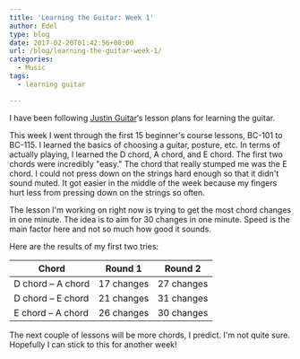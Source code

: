 ```yaml
---
title: 'Learning the Guitar: Week 1'
author: Edel
type: blog
date: 2017-02-20T01:42:56+00:00
url: /blog/learning-the-guitar-week-1/
categories:
  - Music
tags:
  - learning guitar

---
```

I have been following [Justin Guitar][1]&#8216;s lesson plans for learning the guitar.

This week I went through the first 15 beginner's course lessons, BC-101 to BC-115. I learned the basics of choosing a guitar, posture, etc. In terms of actually playing, I learned the D chord, A chord, and E chord. The first two chords were incredibly "easy." The chord that really stumped me was the E chord. I could not press down on the strings hard enough so that it didn't sound muted. It got easier in the middle of the week because my fingers hurt less from pressing down on the strings so often.

The lesson I'm working on right now is trying to get the most chord changes in one minute. The idea is to aim for 30 changes in one minute. Speed is the main factor here and not so much how good it sounds.

Here are the results of my first two tries:

| Chord                   | Round 1    | Round 2    |
| ----------------------- | ---------- | ---------- |
| D chord &#8211; A chord | 17 changes | 27 changes |
| D chord &#8211; E chord | 21 changes | 31 changes |
| E chord &#8211; A chord | 26 changes | 30 changes |

The next couple of lessons will be more chords, I predict. I'm not quite sure. Hopefully I can stick to this for another week!

 [1]: https://www.justinguitar.com/